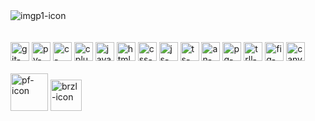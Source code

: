<div>
  <img height:"180em" src="https://cdn.discordapp.com/attachments/1082474585359921242/1087056451316490393/gifpef.gif" alt="imgp1-icon">
</div><br><br>

<div style="display: inline-block;">
  <img align:"center" height="30" width:"40" src="https://img.shields.io/badge/GIT-E44C30?style=for-the-badge&logo=git&logoColor=white" alt="git-icon">
  <img align:"center" height="30" width:"40" src="https://img.shields.io/badge/Python-3776AB?style=for-the-badge&logo=python&logoColor=white" alt="py-icon">
  <img align:"center" height="30" width:"40" src="https://img.shields.io/badge/C-00599C?style=for-the-badge&logo=c&logoColor=white" alt="c-icon">
  <img align:"center" height="30" width:"40" src="https://img.shields.io/badge/C%2B%2B-00599C?style=for-the-badge&logo=c%2B%2B&logoColor=white" alt="cplusplus-icon">
  <img align:"center" height="30" width:"40" src="https://img.shields.io/badge/Java-ED8B00?style=for-the-badge&logo=openjdk&logoColor=white" alt="java-icon">
  <img align:"center" height="30" width:"40" src="https://img.shields.io/badge/HTML5-E34F26?style=for-the-badge&logo=html5&logoColor=white" alt="html-icon">
  <img align:"center" height="30" width:"40" src="https://img.shields.io/badge/CSS3-1572B6?style=for-the-badge&logo=css3&logoColor=white" alt="css-icon">
  <img align:"center" height="30" width:"40" src="https://img.shields.io/badge/JavaScript-F7DF1E?style=for-the-badge&logo=javascript&logoColor=black" alt="js-icon">
  <img align:"center" height="30" width:"40" src="https://img.shields.io/badge/TypeScript-007ACC?style=for-the-badge&logo=typescript&logoColor=white" alt="ts-icon">
  <img align:"center" height="30" width:"40" src="https://img.shields.io/badge/Angular-DD0031?style=for-the-badge&logo=angular&logoColor=white" alt="an-icon">
  <img align:"center" height="30" width:"40" src="https://img.shields.io/badge/PostgreSQL-316192?style=for-the-badge&logo=postgresql&logoColor=white" alt="pg-icon">
  <img align:"center" height="30" width:"40" src="https://img.shields.io/badge/Trello-0052CC?style=for-the-badge&logo=trello&logoColor=white" alt="trll-icon">
  <img align:"center" height="30" width:"40" src="https://img.shields.io/badge/Figma-F24E1E?style=for-the-badge&logo=figma&logoColor=white" alt="fig-icon">
  <img align:"center" height="30" width:"40" src="https://img.shields.io/badge/Canva-%2300C4CC.svg?&style=for-the-badge&logo=Canva&logoColor=white" alt="canv-icon"><br><br>
  <img align:"center" height="60" src="https://cdn-icons-png.flaticon.com/512/3429/3429417.png" alt="pf-icon">
  <img align:"center" height="50" src="https://cdn-icons-png.flaticon.com/512/330/330430.png" alt="brzl-icon">
</div>
